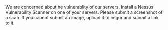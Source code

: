 We are concerned about he vulnerablity of our servers.  Install a Nessus Vulnerability Scanner on one of your servers.  Please submit a screenshot of a scan.  If you cannot submit an image, upload it to imgur and submit a link to it.